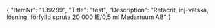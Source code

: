 {
  "ItemNr": "139299",
  "Title": "test",
  "Description": "Retacrit, inj-vätska, lösning, förfylld spruta 20 000 IE/0,5 ml Medartuum AB"
}